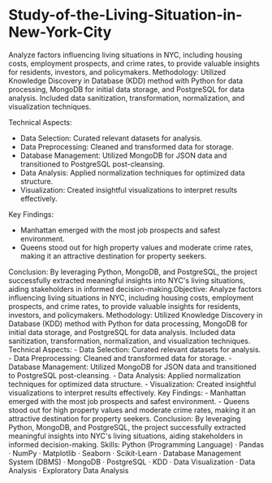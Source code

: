 # Study-of-the-Living-Situation-in-New-York-City
Analyze factors influencing living situations in NYC, including housing costs, employment prospects, and crime rates, to provide valuable insights for residents, investors, and policymakers.
Methodology: Utilized Knowledge Discovery in Database (KDD) method with Python for data processing, MongoDB for initial data storage, and PostgreSQL for data analysis. Included data sanitization, transformation, normalization, and visualization techniques.

Technical Aspects:
- Data Selection: Curated relevant datasets for analysis.
- Data Preprocessing: Cleaned and transformed data for storage.
- Database Management: Utilized MongoDB for JSON data and transitioned to PostgreSQL post-cleansing.
- Data Analysis: Applied normalization techniques for optimized data structure.
- Visualization: Created insightful visualizations to interpret results effectively.

Key Findings:
- Manhattan emerged with the most job prospects and safest environment.
- Queens stood out for high property values and moderate crime rates, making it an attractive destination for property seekers.

Conclusion: By leveraging Python, MongoDB, and PostgreSQL, the project successfully extracted meaningful insights into NYC's living situations, aiding stakeholders in informed decision-making.Objective: Analyze factors influencing living situations in NYC, including housing costs, employment prospects, and crime rates, to provide valuable insights for residents, investors, and policymakers. Methodology: Utilized Knowledge Discovery in Database (KDD) method with Python for data processing, MongoDB for initial data storage, and PostgreSQL for data analysis. Included data sanitization, transformation, normalization, and visualization techniques. Technical Aspects: - Data Selection: Curated relevant datasets for analysis. - Data Preprocessing: Cleaned and transformed data for storage. - Database Management: Utilized MongoDB for JSON data and transitioned to PostgreSQL post-cleansing. - Data Analysis: Applied normalization techniques for optimized data structure. - Visualization: Created insightful visualizations to interpret results effectively. Key Findings: - Manhattan emerged with the most job prospects and safest environment. - Queens stood out for high property values and moderate crime rates, making it an attractive destination for property seekers. Conclusion: By leveraging Python, MongoDB, and PostgreSQL, the project successfully extracted meaningful insights into NYC's living situations, aiding stakeholders in informed decision-making.
Skills: Python (Programming Language) · Pandas · NumPy · Matplotlib · Seaborn · Scikit-Learn · Database Management System (DBMS) · MongoDB · PostgreSQL · KDD · Data Visualization · Data Analysis · Exploratory Data Analysis
